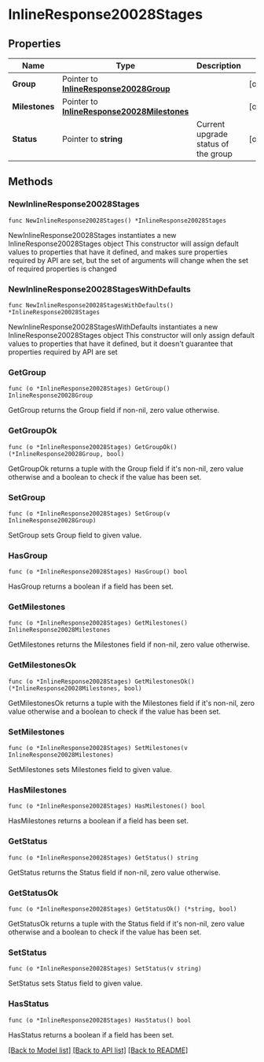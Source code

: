 # InlineResponse20028Stages

## Properties

Name | Type | Description | Notes
------------ | ------------- | ------------- | -------------
**Group** | Pointer to [**InlineResponse20028Group**](InlineResponse20028Group.md) |  | [optional] 
**Milestones** | Pointer to [**InlineResponse20028Milestones**](InlineResponse20028Milestones.md) |  | [optional] 
**Status** | Pointer to **string** | Current upgrade status of the group | [optional] 

## Methods

### NewInlineResponse20028Stages

`func NewInlineResponse20028Stages() *InlineResponse20028Stages`

NewInlineResponse20028Stages instantiates a new InlineResponse20028Stages object
This constructor will assign default values to properties that have it defined,
and makes sure properties required by API are set, but the set of arguments
will change when the set of required properties is changed

### NewInlineResponse20028StagesWithDefaults

`func NewInlineResponse20028StagesWithDefaults() *InlineResponse20028Stages`

NewInlineResponse20028StagesWithDefaults instantiates a new InlineResponse20028Stages object
This constructor will only assign default values to properties that have it defined,
but it doesn't guarantee that properties required by API are set

### GetGroup

`func (o *InlineResponse20028Stages) GetGroup() InlineResponse20028Group`

GetGroup returns the Group field if non-nil, zero value otherwise.

### GetGroupOk

`func (o *InlineResponse20028Stages) GetGroupOk() (*InlineResponse20028Group, bool)`

GetGroupOk returns a tuple with the Group field if it's non-nil, zero value otherwise
and a boolean to check if the value has been set.

### SetGroup

`func (o *InlineResponse20028Stages) SetGroup(v InlineResponse20028Group)`

SetGroup sets Group field to given value.

### HasGroup

`func (o *InlineResponse20028Stages) HasGroup() bool`

HasGroup returns a boolean if a field has been set.

### GetMilestones

`func (o *InlineResponse20028Stages) GetMilestones() InlineResponse20028Milestones`

GetMilestones returns the Milestones field if non-nil, zero value otherwise.

### GetMilestonesOk

`func (o *InlineResponse20028Stages) GetMilestonesOk() (*InlineResponse20028Milestones, bool)`

GetMilestonesOk returns a tuple with the Milestones field if it's non-nil, zero value otherwise
and a boolean to check if the value has been set.

### SetMilestones

`func (o *InlineResponse20028Stages) SetMilestones(v InlineResponse20028Milestones)`

SetMilestones sets Milestones field to given value.

### HasMilestones

`func (o *InlineResponse20028Stages) HasMilestones() bool`

HasMilestones returns a boolean if a field has been set.

### GetStatus

`func (o *InlineResponse20028Stages) GetStatus() string`

GetStatus returns the Status field if non-nil, zero value otherwise.

### GetStatusOk

`func (o *InlineResponse20028Stages) GetStatusOk() (*string, bool)`

GetStatusOk returns a tuple with the Status field if it's non-nil, zero value otherwise
and a boolean to check if the value has been set.

### SetStatus

`func (o *InlineResponse20028Stages) SetStatus(v string)`

SetStatus sets Status field to given value.

### HasStatus

`func (o *InlineResponse20028Stages) HasStatus() bool`

HasStatus returns a boolean if a field has been set.


[[Back to Model list]](../README.md#documentation-for-models) [[Back to API list]](../README.md#documentation-for-api-endpoints) [[Back to README]](../README.md)


